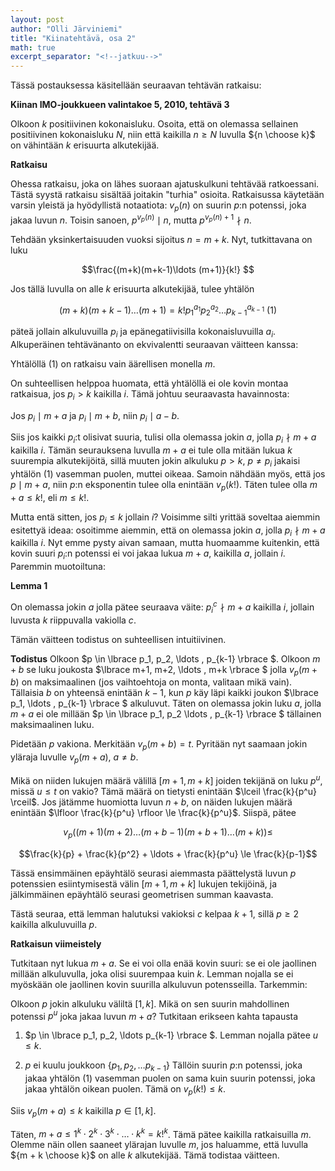 ```yaml
---
layout: post
author: "Olli Järviniemi"
title: "Kiinatehtävä, osa 2"
math: true
excerpt_separator: "<!--jatkuu-->"
---
```


Tässä postauksessa käsitellään seuraavan tehtävän ratkaisu:

**Kiinan IMO-joukkueen valintakoe 5, 2010, tehtävä 3**

Olkoon $k$ positiivinen kokonaisluku. Osoita, että on olemassa sellainen positiivinen kokonaisluku $N$, niin että kaikilla $n \ge N$ luvulla ${n \choose k}$ on vähintään $k$ erisuurta alkutekijää.

<!--jatkuu-->

**Ratkaisu**

Ohessa ratkaisu, joka on lähes suoraan ajatuskulkuni tehtävää ratkoessani. Tästä syystä ratkaisu sisältää joitakin "turhia" osioita. Ratkaisussa käytetään varsin yleistä ja hyödyllistä notaatiota: $v_p(n)$ on suurin $p$:n potenssi, joka jakaa luvun $n$. Toisin sanoen, $p^{v_p(n)} \mid n$, mutta $p^{v_p(n) + 1} \nmid n$.


Tehdään yksinkertaisuuden vuoksi sijoitus $n = m + k$. Nyt, tutkittavana on luku

$$\frac{(m+k)(m+k-1)\ldots (m+1)}{k!} $$

Jos tällä luvulla on alle $k$ erisuurta alkutekijää, tulee yhtälön

$$(m+k)(m+k-1)\ldots (m+1) = k! p_1^{a_1}p_2^{a_2} \ldots p_{k-1}^{a_{k-1}}  \ (1) $$

päteä jollain alkuluvuilla $p_i$ ja epänegatiivisilla kokonaisluvuilla $a_i$. Alkuperäinen tehtävänanto on ekvivalentti seuraavan väitteen kanssa:

Yhtälöllä $(1)$ on ratkaisu vain äärellisen monella $m$.

On suhteellisen helppoa huomata, että yhtälöllä ei ole kovin montaa ratkaisua, jos $p_i > k$ kaikilla $i$. Tämä johtuu seuraavasta havainnosta:

Jos $p_i \mid m + a$ ja $p_i \mid m + b$, niin $p_i \mid a - b$.

Siis jos kaikki $p_i$:t olisivat suuria, tulisi olla olemassa jokin $a$, jolla $p_i \nmid m + a$ kaikilla $i$. Tämän seurauksena luvulla $m + a$ ei tule olla mitään lukua $k$ suurempia alkutekijöitä, sillä muuten jokin alkuluku $p > k$, $p \neq p_i$ jakaisi yhtälön $(1)$ vasemman puolen, muttei oikeaa. Samoin nähdään myös, että jos $p \mid m + a$, niin $p$:n eksponentin tulee olla enintään $v_p(k!)$. Täten tulee olla $m + a \le k!$, eli $m \le k!$.

Mutta entä sitten, jos $p_i \le k$ jollain $i$? Voisimme silti yrittää soveltaa aiemmin esitettyä ideaa: osoitimme aiemmin, että on olemassa jokin $a$, jolla $p_i \nmid m + a$ kaikilla $i$. Nyt emme pysty aivan samaan, mutta huomaamme kuitenkin, että kovin suuri $p_i$:n potenssi ei voi jakaa lukua $m + a$, kaikilla $a$, jollain $i$. Paremmin muotoiltuna:

**Lemma 1**

On olemassa jokin $a$ jolla pätee seuraava väite: $p_i^c \nmid m + a$ kaikilla $i$, jollain luvusta $k$ riippuvalla vakiolla $c$.

Tämän väitteen todistus on suhteellisen intuitiivinen.

**Todistus**
Olkoon $p \in \lbrace p_1, p_2, \ldots , p_{k-1} \rbrace $. Olkoon $m + b$ se luku joukosta $\lbrace m+1, m+2, \ldots , m+k \rbrace $ jolla $v_p(m + b)$ on maksimaalinen (jos vaihtoehtoja on monta, valitaan mikä vain). Tällaisia $b$ on yhteensä enintään $k-1$, kun $p$ käy läpi kaikki joukon $\lbrace p_1, \ldots , p_{k-1} \rbrace $ alkuluvut. Täten on olemassa jokin luku $a$, jolla $m + a$ ei ole millään $p \in \lbrace p_1, p_2 \ldots , p_{k-1} \rbrace $ tällainen maksimaalinen luku.


Pidetään $p$ vakiona. Merkitään $v_p(m + b) = t$. Pyritään nyt saamaan jokin yläraja luvulle $v_p(m + a)$, $a \neq b$.

Mikä on niiden lukujen määrä välillä $[m+1, m+k]$ joiden tekijänä on luku $p^u$, missä $u \le t$ on vakio? Tämä määrä on tietysti enintään $\lceil \frac{k}{p^u} \rceil$. Jos jätämme huomiotta luvun $n + b$, on näiden lukujen määrä enintään $\lfloor \frac{k}{p^u} \rfloor \le \frac{k}{p^u}$. Siispä, pätee

$$v_p((m+1)(m+2) \ldots (m+b-1)(m+b+1)\ldots (m+k)) \le  $$

$$\frac{k}{p} + \frac{k}{p^2} + \ldots + \frac{k}{p^u} \le \frac{k}{p-1}$$

Tässä ensimmäinen epäyhtälö seurasi aiemmasta päättelystä luvun $p$ potenssien esiintymisestä välin $[m+1, m+k]$ lukujen tekijöinä, ja jälkimmäinen epäyhtälö seurasi geometrisen summan kaavasta.

Tästä seuraa, että lemman halutuksi vakioksi $c$ kelpaa $k+1$, sillä $p \ge 2$ kaikilla alkuluvuilla $p$.

**Ratkaisun viimeistely**

Tutkitaan nyt lukua $m + a$. Se ei voi olla enää kovin suuri: se ei ole jaollinen millään alkuluvulla, joka olisi suurempaa kuin $k$. Lemman nojalla se ei myöskään ole jaollinen kovin suurilla alkuluvun potensseilla. Tarkemmin:

 Olkoon $p$ jokin alkuluku väliltä $[1, k]$. Mikä on sen suurin mahdollinen potenssi $p^u$ joka jakaa luvun $m + a$?
Tutkitaan erikseen kahta tapausta

1. $p \in \lbrace p_1, p_2, \ldots p_{k-1} \rbrace $.
Lemman nojalla pätee $u \le k$.

2. $p$ ei kuulu joukkoon $\lbrace p_1, p_2, \ldots p_{k-1} \rbrace$ Tällöin suurin $p$:n potenssi, joka jakaa yhtälön $(1)$ vasemman puolen on sama kuin suurin potenssi, joka jakaa yhtälön oikean puolen. Tämä on $v_p(k!) \le k$.

Siis $v_p(m+a) \le k$ kaikilla $p \in [1, k]$.

Täten, $m + a \le 1^k \cdot 2^k \cdot 3^k \cdot \ldots \cdot k^k = k!^k$. Tämä pätee kaikilla ratkaisuilla $m$. Olemme näin ollen saaneet ylärajan luvulle $m$, jos haluamme, että luvulla ${m + k \choose k}$ on alle $k$ alkutekijää. Tämä todistaa väitteen.
